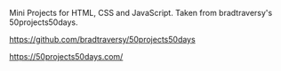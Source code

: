 Mini Projects for HTML, CSS and JavaScript.
Taken from bradtraversy's 50projects50days.


https://github.com/bradtraversy/50projects50days

https://50projects50days.com/
